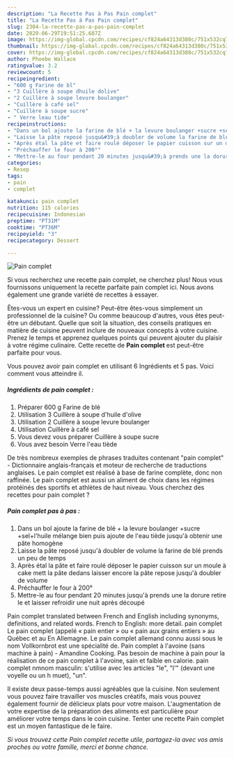 ```yaml
---
description: "La Recette Pas à Pas Pain complet"
title: "La Recette Pas à Pas Pain complet"
slug: 2304-la-recette-pas-a-pas-pain-complet
date: 2020-06-29T19:51:25.687Z
image: https://img-global.cpcdn.com/recipes/cf824a64313d380c/751x532cq70/pain-complet-photo-principale-de-la-recette.jpg
thumbnail: https://img-global.cpcdn.com/recipes/cf824a64313d380c/751x532cq70/pain-complet-photo-principale-de-la-recette.jpg
cover: https://img-global.cpcdn.com/recipes/cf824a64313d380c/751x532cq70/pain-complet-photo-principale-de-la-recette.jpg
author: Phoebe Wallace
ratingvalue: 3.2
reviewcount: 5
recipeingredient:
- "600 g Farine de bl"
- "3 Cuillère à soupe dhuile dolive"
- "2 Cuillère à soupe levure boulanger"
- "Cuillère à café sel"
- "Cuillère à soupe sucre"
- " Verre leau tide"
recipeinstructions:
- "Dans un bol ajoute la farine de blé + la levure boulanger +sucre +sel+l&#39;huile mélange bien puis ajoute de l&#39;eau tiède jusqu&#39;à obtenir une pâte homogène"
- "Laisse la pâte reposé jusqu&#39;à doubler de volume la farine de blé prends un peu de temps"
- "Après étal la pâte et faire roulé déposer le papier cuisson sur un moule à cake mett la pâte dedans laisser encore la pâte repose jusqu&#39;à doubler de volume"
- "Préchauffer le four à 200°"
- "Mettre-le au four pendant 20 minutes jusqu&#39;à prends une la dorure retire le et laisser refroidir une nuit après découpé"
categories:
- Resep
tags:
- pain
- complet

katakunci: pain complet 
nutrition: 115 calories
recipecuisine: Indonesian
preptime: "PT31M"
cooktime: "PT36M"
recipeyield: "3"
recipecategory: Dessert

---
```



![Pain complet](https://img-global.cpcdn.com/recipes/cf824a64313d380c/751x532cq70/pain-complet-photo-principale-de-la-recette.jpg)

Si vous recherchez une recette pain complet, ne cherchez plus! Nous vous fournissons uniquement la recette parfaite pain complet ici. Nous avons également une grande variété de recettes à essayer.

Êtes-vous un expert en cuisine? Peut-être êtes-vous simplement un professionnel de la cuisine? Ou comme beaucoup d'autres, vous êtes peut-être un débutant. Quelle que soit la situation, des conseils pratiques en matière de cuisine peuvent inclure de nouveaux concepts à votre cuisine. Prenez le temps et apprenez quelques points qui peuvent ajouter du plaisir à votre régime culinaire. Cette recette de <strong> Pain complet </strong> est peut-être parfaite pour vous.

<!--inarticleads1-->

Vous pouvez avoir pain complet en utilisant 6 Ingrédients et 5 pas. Voici comment vous atteindre il.

##### Ingrédients de pain complet :

1. Préparer 600 g Farine de blé
1. Utilisation 3 Cuillère à soupe d&#39;huile d&#39;olive
1. Utilisation 2 Cuillère à soupe levure boulanger
1. Utilisation Cuillère à café sel
1. Vous devez vous préparer Cuillère à soupe sucre
1. Vous avez besoin  Verre l&#39;eau tiède


De très nombreux exemples de phrases traduites contenant &#34;pain complet&#34; - Dictionnaire anglais-français et moteur de recherche de traductions anglaises. Le pain complet est réalisé à base de farine complète, donc non raffinée. Le pain complet est aussi un aliment de choix dans les régimes protéinés des sportifs et athlètes de haut niveau. Vous cherchez des recettes pour pain complet ? 

<!--inarticleads2-->

##### Pain complet pas à pas :

1. Dans un bol ajoute la farine de blé + la levure boulanger +sucre +sel+l&#39;huile mélange bien puis ajoute de l&#39;eau tiède jusqu&#39;à obtenir une pâte homogène
1. Laisse la pâte reposé jusqu&#39;à doubler de volume la farine de blé prends un peu de temps
1. Après étal la pâte et faire roulé déposer le papier cuisson sur un moule à cake mett la pâte dedans laisser encore la pâte repose jusqu&#39;à doubler de volume
1. Préchauffer le four à 200°
1. Mettre-le au four pendant 20 minutes jusqu&#39;à prends une la dorure retire le et laisser refroidir une nuit après découpé


Pain complet translated between French and English including synonyms, definitions, and related words. French to English: more detail. pain complet Le pain complet (appelé « pain entier » ou « pain aux grains entiers » au Québec et au En Allemagne. Le pain complet allemand connu aussi sous le nom Vollkornbrot est une spécialité de. Pain complet à l&#39;avoine (sans machine à pain) - Amandine Cooking. Pas besoin de machine à pain pour la réalisation de ce pain complet à l&#39;avoine, sain et faible en calorie. pain complet nmnom masculin: s&#39;utilise avec les articles &#34;le&#34;, &#34;l&#39;&#34; (devant une voyelle ou un h muet), &#34;un&#34;. 

<!--inarticleads1-->

<p>
Il existe deux passe-temps aussi agréables que la cuisine. Non seulement vous pouvez faire travailler vos muscles créatifs, mais vous pouvez également fournir de délicieux plats pour votre maison. L'augmentation de votre expertise de la préparation des aliments est particulière pour améliorer votre temps dans le coin cuisine. Tenter une recette Pain complet est un moyen fantastique de le faire.
</p>

<p>
<i>Si vous trouvez cette Pain complet recette utile, partagez-la avec vos amis proches ou votre famille, merci et bonne chance.</i>
</p>
